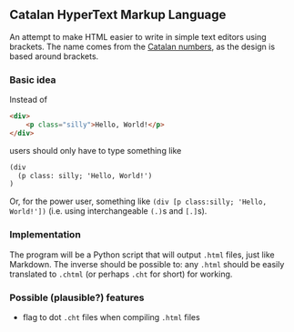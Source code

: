 ## Catalan HyperText Markup Language
An attempt to make HTML easier to write in simple text editors using brackets.
The name comes from the [Catalan numbers](https://en.wikipedia.org/wiki/Catalan_number),
as the design is based around brackets.

### Basic idea
Instead of 
```html
<div>
    <p class="silly">Hello, World!</p>
</div>
```
users should only have to type something like
```html
(div
  (p class: silly; 'Hello, World!')
)
```
Or, for the power user, something like `(div [p class:silly; 'Hello, World!'])`
(i.e. using interchangeable `(.)`s and `[.]`s).
### Implementation
The program will be a Python script that will output `.html` files, just like Markdown.
The inverse should be possible to: any `.html` should be easily translated to 
`.chtml` (or perhaps `.cht` for short) for working.

### Possible (plausible?) features
- flag to dot `.cht` files when compiling `.html` files
